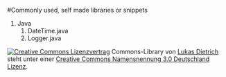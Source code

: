 #Commonly used, self made libraries or snippets

1. Java
	1. DateTime.java
	2. Logger.java

  
  
<a rel="license" href="http://creativecommons.org/licenses/by/3.0/de/"><img alt="Creative Commons Lizenzvertrag" style="border-width:0" src="http://i.creativecommons.org/l/by/3.0/de/88x31.png" /></a>
<span xmlns:dct="http://purl.org/dc/terms/" href="http://purl.org/dc/dcmitype/Text" property="dct:title" rel="dct:type">Commons-Library</span> von <a xmlns:cc="http://creativecommons.org/ns#" href="https://github.com/lukasdietrich/Commons" property="cc:attributionName" rel="cc:attributionURL">Lukas Dietrich</a> steht unter einer <a rel="license" href="http://creativecommons.org/licenses/by/3.0/de/">Creative Commons Namensnennung 3.0 Deutschland Lizenz</a>.